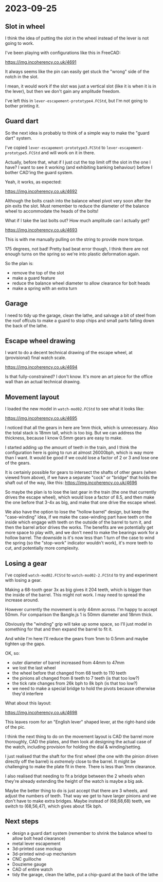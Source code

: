 # 2023-09-25

## Slot in wheel

I think the idea of putting the slot in the wheel instead of the lever is not going to work.

I've been playing with configurations like this in FreeCAD:

https://img.incoherency.co.uk/4691

It always seems like the pin can easily get stuck the "wrong" side of the notch in the slot.

I mean, it would work if the slot was just a vertical slot (like it is when it is in the lever), but
then we don't gain any amplitude freedom.

I've left this in `lever-escapement-prototype4.FCStd`, but I'm not going to bother printing it.

## Guard dart

So the next idea is probably to think of a simple way to make the "guard dart" system.

I've copied `lever-escapement-prototype3.FCStd` to `lever-escapement-prototype5.FCStd` and will
work on it in there.

Actually, before that, what if I just cut the top limit off the slot in the one I have? I want to
see it working (and exhibiting banking behaviour) before I bother CAD'ing the guard system.

Yeah, it works, as expected:

https://img.incoherency.co.uk/4692

Although the bolts crash into the balance wheel pivot very soon after the pin exits the slot.
Must remember to reduce the diameter of the balance wheel to accommodate the heads of the bolts!

What if I take the last bolts out? How much amplitude can I actually get?

https://img.incoherency.co.uk/4693

This is with me manually pulling on the string to provide more torque.

175 degrees, not bad! Pretty bad beat error though, I think there are not enough turns on the
spring so we're into plastic deformation again.

So the plan is:

* remove the top of the slot
* make a guard feature
* reduce the balance wheel diameter to allow clearance for bolt heads
* make a spring with an extra turn

## Garage

I need to tidy up the garage, clean the lathe, and salvage a bit of steel from the roof offcuts
to make a guard to stop chips and small parts falling down the back of the lathe.

## Escape wheel drawing

I want to do a decent technical drawing of the escape wheel, at (provisional) final watch scale.

https://img.incoherency.co.uk/4694

Is that fully-constrained? I don't know. It's more an art piece for the office wall
than an actual technical drawing.

## Movement layout

I loaded the new model in `watch-mod02.FCStd` to see what it looks like:

https://img.incoherency.co.uk/4695

I noticed that all the gears in here are 1mm thick, which is unnecessary. Also the total stack
is 18mm tall, which is too big. But we can address the thickness, because I know 0.5mm gears are easy
to make.

I started adding up the amount of teeth in the train, and I think the configuration here is going
to run at almost 26000bph, which is way more than I want. It would be good if we could lose a factor
of 2 or 3 and lose one of the gears.

It is certainly possible for gears to intersect the shafts of other gears (when viewed from above),
if we have a separate "cock" or "bridge" that holds the shaft out of the way, like this: https://img.incoherency.co.uk/4696

So maybe the plan is to lose the last gear in the train (the one that currently drives the escape wheel),
which would lose a factor of 8.5, and then make the one before that 3-4x as big, and make that one drive
the escape wheel.

We also have the option to lose the "hollow barrel" design, but keep the "case-winding" idea, if we
make the case-winding part have teeth on the inside which engage with teeth on the outside of the barrel
to turn it, and then the barrel arbor drives the works. The benefits are we potentially get more
space to play with, and we don't need to make the bearings work for a hollow barrel.
The downside is it's now less than 1 turn of the case to wind the spring (so the
"stop-work" indicator wouldn't work), it's more teeth to cut, and potentially more complexity.

## Losing a gear

I've copied `watch-mod02.FCStd` to `watch-mod02-2.FCStd` to try and experiment with losing a gear.

Making a 68-tooth gear 3x as big gives it 204 teeth, which is bigger than the inside of the barrel.
This might not work. I may need to spread the increase around.

However currently the movement is only 44mm across. I'm happy to accept 50mm. For comparison the Bangle.js 1 is 50mm
diameter and 18mm thick.

Obviously the "winding" grip will take up some space, so I'll just model in something for that and then
expand the barrel to fit it.

And while I'm here I'll reduce the gears from 1mm to 0.5mm and maybe tighten up the gaps.

OK, so:

* outer diameter of barrel increased from 44mm to 47mm
* we lost the last wheel
* the wheel before that changed from 68 teeth to 110 teeth
* the pinions all changed from 8 teeth to 7 teeth (is that too low?)
* the tick rate changes from 26k bph to 8k bph (is that too low?)
* we need to make a special bridge to hold the pivots because otherwise they'd interfere

What about this layout:

https://img.incoherency.co.uk/4698

This leaves room for an "English lever" shaped lever, at the right-hand side of the pic.

I think the next thing to do on the movement layout is CAD the barrel
more thoroughly, CAD the plates, and then look at designing the actual
case of the watch, including provision for holding the dial & winding/setting.

I just realised that the shaft for the first wheel (the one with the pinion
driven directly off the barrel) is *extremely* close to the barrel. It might
be challenging to make the plate fit in there. There is less than 1mm
clearance.

I also realised that needing to fit a bridge between the 2 wheels
when they're already extending the height of the watch is maybe a big
ask.

Maybe the better thing to do is just accept that there are 3 wheels, and
adjust the numbers of teeth. That way we get to have larger pinions and
we don't have to make extra bridges. Maybe instead of (68,68,68) teeth,
we switch to (68,56,47), which gives about 15k bph.

## Next steps

* design a guard dart system (remember to shrink the balance wheel to allow bolt head clearance)
* metal lever escapement
* 3d-printed case mockup
* 3d-printed wind-up mechanism
* CNC guilloche
* Douzieme gauge
* CAD of entire watch
* tidy the garage, clean the lathe, put a chip-guard at the back of the lathe
